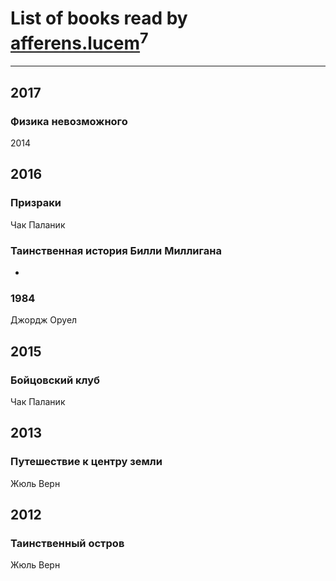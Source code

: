 # List of books read by [afferens.lucem](http://vk.com/id196071655)<sup>7</sup>
---

## 2017

### Физика невозможного
2014



## 2016

### Призраки
Чак Паланик


### Таинственная история Билли Миллигана
-


### 1984
Джордж Оруел



## 2015

### Бойцовский клуб
Чак Паланик



## 2013

### Путешествие к центру земли
Жюль Верн



## 2012

### Таинственный остров
Жюль Верн



